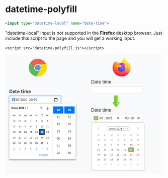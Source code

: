 # datetime-polyfill

```HTML
<input type="datetime-local" name="date-time">
```

"datetime-local" input is not supported in the **Firefox** desktop browser.
Just include this script to the page and you will get a working input.

~~~
<script src="datetime-polyfill.js"></script>
~~~

![datetime-polyfill](https://github.com/andchir/datetime-polyfill/blob/main/image.png?raw=true)

